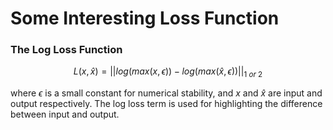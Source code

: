 # Some Interesting Loss Function

### The Log Loss Function

$$
\begin{equation}
L(x, \hat x) = || log(max(x, \epsilon)) - log(max(\hat x, \epsilon))||_ {1\ or\ 2}
\end{equation}
$$

where $\epsilon$ is a small constant for numerical stability, and $x$ and $\hat x$ are input and output respectively.
The log loss term is used for highlighting the difference between input and output.
